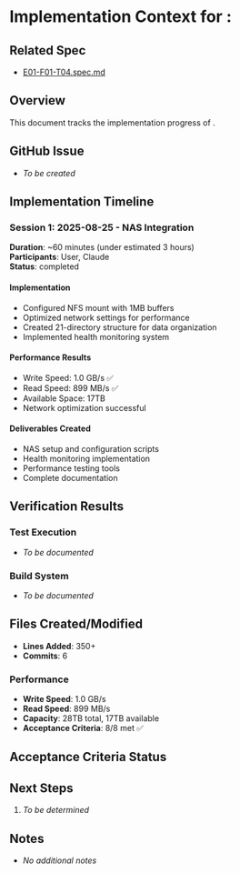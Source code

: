 # Implementation Context for : 

## Related Spec

- [E01-F01-T04.spec.md](./E01-F01-T04.spec.md)

## Overview

This document tracks the implementation progress of .

## GitHub Issue

- *To be created*

## Implementation Timeline

### Session 1: 2025-08-25 - NAS Integration

**Duration**: ~60 minutes (under estimated 3 hours)  
**Participants**: User, Claude  
**Status**: completed

#### Implementation

- Configured NFS mount with 1MB buffers
- Optimized network settings for performance
- Created 21-directory structure for data organization
- Implemented health monitoring system

#### Performance Results

- Write Speed: 1.0 GB/s ✅
- Read Speed: 899 MB/s ✅
- Available Space: 17TB
- Network optimization successful

#### Deliverables Created

- NAS setup and configuration scripts
- Health monitoring implementation
- Performance testing tools
- Complete documentation

## Verification Results

### Test Execution

- *To be documented*

### Build System

- *To be documented*


## Files Created/Modified
- **Lines Added**: 350+
- **Commits**: 6

### Performance

- **Write Speed**: 1.0 GB/s
- **Read Speed**: 899 MB/s
- **Capacity**: 28TB total, 17TB available
- **Acceptance Criteria**: 8/8 met ✅

## Acceptance Criteria Status



## Next Steps

1. *To be determined*


## Notes

- *No additional notes*

